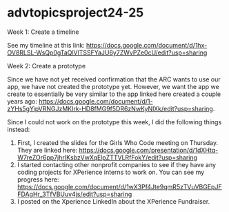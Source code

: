 # advtopicsproject24-25
Week 1: Create a timeline

  See my timeline at this link: https://docs.google.com/document/d/1hx-OV8RLSL-WsQp0gTaQlVlTSSFYaJU6y7ZWvPZe0cU/edit?usp=sharing 

Week 2: Create a prototype

  Since we have not yet received confirmation that the ARC wants to use our app, we have not created the prototype yet. However, we want the app we create to essentially be very 
  similar to the app linked here created a couple years ago: https://docs.google.com/document/d/1-zYHs5gYipVRNGJzMKIrk-HD8fMG9f5DR6zNwKyNlXk/edit?usp=sharing. 

  Since I could not work on the prototype this week, I did the following things instead:

  1. First, I created the slides for the Girls Who Code meeting on Thursday. They are linked here: https://docs.google.com/presentation/d/1dXHtq-W7reZOr6pp7jhrIKsbzVwXqElpZTTVLRfFokY/edit?usp=sharing
  2. I started contacting other nonprofit companies to see if they have any coding projects for XPerience interns to work on. You can see my progress here: 
     https://docs.google.com/document/d/1wX3Pf4Jte9qmR5zTVuVBGEpJFFDAgHr_3TfVBUuv4js/edit?usp=sharing
  3. I posted on the Xperience LinkedIn about the XPerience Fundraiser. 
